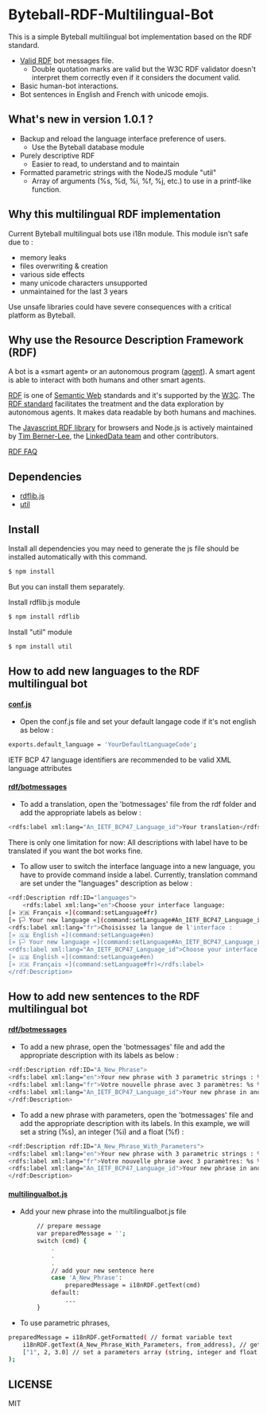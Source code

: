 
# Byteball-RDF-Multilingual-Bot

This is a simple Byteball multilingual bot implementation based on the RDF standard.

- [Valid RDF](https://www.w3.org/RDF/Validator/rdfval?URI=https%3A%2F%2Fraw.githubusercontent.com%2Fn-ric-v%2FByteball-RDF-Multilingual-Bot%2Fmaster%2Frdf%2Fbotmessages&PARSE=Parse+URI%3A+&TRIPLES_AND_GRAPH=PRINT_BOTH&FORMAT=PNG_EMBED) bot messages file.
  - Double quotation marks are valid but the W3C RDF validator doesn't interpret them correctly even if it considers the document valid.
- Basic human-bot interactions.
- Bot sentences in English and French with unicode emojis.

## What's new in version 1.0.1 ?

- Backup and reload the language interface preference of users.
  - Use the Byteball database module
- Purely descriptive RDF
  - Easier to read, to understand and to maintain
- Formatted parametric strings with the NodeJS module "util"
  - Array of arguments (%s, %d, %i, %f, %j, etc.) to use in a printf-like function.

## Why this multilingual RDF implementation

Current Byteball multilingual bots use i18n module. This module isn't safe due to :
- memory leaks
- files overwriting & creation
- various side effects
- many unicode characters unsupported
- unmaintained for the last 3 years

Use unsafe libraries could have severe consequences with a critical platform as Byteball.

## Why use the Resource Description Framework (RDF)

A bot is a «smart agent» or an autonomous program ([agent](https://en.wikipedia.org/wiki/Software_agent)). A smart agent is able to interact with both humans and other smart agents.

[RDF](https://en.wikipedia.org/wiki/Resource_Description_Framework) is one of [Semantic Web](https://en.wikipedia.org/wiki/Semantic_Web) standards and it's supported by the [W3C](https://en.wikipedia.org/wiki/World_Wide_Web_Consortium). The [RDF standard](https://www.w3.org/RDF/) facilitates the treatment and the data exploration by autonomous agents. It makes data readable by both humans and machines.

The [Javascript RDF library](https://www.npmjs.com/package/rdflib) for browsers and Node.js is actively maintained by [Tim Berner-Lee](https://en.wikipedia.org/wiki/Tim_Berners-Lee), the [LinkedData team](https://github.com/linkeddata/rdflib.js) and other contributors.

[RDF FAQ](https://www.w3.org/RDF/FAQ.html)

## Dependencies

- [rdflib.js](https://www.npmjs.com/package/rdflib)
- [util](https://www.npmjs.com/package/util)

## Install

Install all dependencies you may need to generate the js file should be installed automatically with this command.

```bash
$ npm install
```

But you can install them separately.

Install rdflib.js module

```bash
$ npm install rdflib
```

Install "util" module

```bash
$ npm install util
```

## How to add new languages to the RDF multilingual bot

#### [conf.js](https://github.com/n-ric-v/Byteball-RDF-Multilingual-Bot/blob/master/conf.js)
- Open the conf.js file and set your default langage code if it's not english as below :
```bash
exports.default_language = 'YourDefaultLanguageCode';
```
IETF BCP 47 language identifiers are recommended to be valid XML language attributes

#### [rdf/botmessages](https://github.com/n-ric-v/Byteball-RDF-Multilingual-Bot/blob/master/rdf/botmessages)
- To add a translation, open the 'botmessages' file from the rdf folder and add the appropriate labels as below :
```bash
<rdfs:label xml:lang="An_IETF_BCP47_Language_id">Your translation</rdfs:label>
```
There is only one limitation for now: All descriptions with label have to be translated if you want the bot works fine.

- To allow user to switch the interface language into a new language, you have to provide command inside a label. Currently, translation command are set under the "languages" description as below :
```bash
<rdf:Description rdf:ID="languages">
	<rdfs:label xml:lang="en">Choose your interface language:
[» 🇫🇷 Français «](command:setLanguage#fr)
[» 🏳 Your new language «](command:setLanguage#An_IETF_BCP47_Language_id)</rdfs:label>
<rdfs:label xml:lang="fr">Choisissez la langue de l'interface :
[» 🇬🇧 English «](command:setLanguage#en)
[» 🏳 Your new language «](command:setLanguage#An_IETF_BCP47_Language_id)</rdfs:label>
<rdfs:label xml:lang="An_IETF_BCP47_Language_id">Choose your interface language:
[» 🇬🇧 English «](command:setLanguage#en)
[» 🇫🇷 Français «](command:setLanguage#fr)</rdfs:label>
</rdf:Description>
```

## How to add new sentences to the RDF multilingual bot

#### [rdf/botmessages](https://github.com/n-ric-v/Byteball-RDF-Multilingual-Bot/blob/master/rdf/botmessages)
- To add a new phrase, open the 'botmessages' file and add the appropriate description with its labels as below :
```bash
<rdf:Description rdf:ID="A_New_Phrase">
<rdfs:label xml:lang="en">Your new phrase with 3 parametric strings : %s %d %f</rdfs:label>
<rdfs:label xml:lang="fr">Votre nouvelle phrase avec 3 paramètres: %s %d %f</rdfs:label>
<rdfs:label xml:lang="An_IETF_BCP47_Language_id">Your new phrase in another language with 3 parameters : %s %d %f</rdfs:label>
</rdf:Description>
```

- To add a new phrase with parameters, open the 'botmessages' file and add the appropriate description with its labels. In this example, we will set a string (%s), an integer (%i) and a float (%f) :
```bash
<rdf:Description rdf:ID="A_New_Phrase_With_Parameters">
<rdfs:label xml:lang="en">Your new phrase with 3 parametric strings : %s %d %f</rdfs:label>
<rdfs:label xml:lang="fr">Votre nouvelle phrase avec 3 paramètres: %s %d %f</rdfs:label>
<rdfs:label xml:lang="An_IETF_BCP47_Language_id">Your new phrase in another language with 3 parameters : %s %d %f</rdfs:label>
</rdf:Description>
```

#### [multilingualbot.js](https://github.com/n-ric-v/Byteball-RDF-Multilingual-Bot/blob/master/multilingualbot.js)
- Add your new phrase into the multilingualbot.js file
```bash
		// prepare message
		var preparedMessage = '';
		switch (cmd) {
			.	
			.
			.
			// add your new sentence here
			case 'A_New_Phrase':
				preparedMessage = i18nRDF.getText(cmd)
			default:
				...
		}
```

- To use parametric phrases, 
```bash
preparedMessage = i18nRDF.getFormatted( // format variable text
	i18nRDF.getText(A_New_Phrase_With_Parameters, from_address), // get translated command text
	["1", 2, 3.0] // set a parameters array (string, integer and float as in example above)
);
```

## LICENSE
MIT

